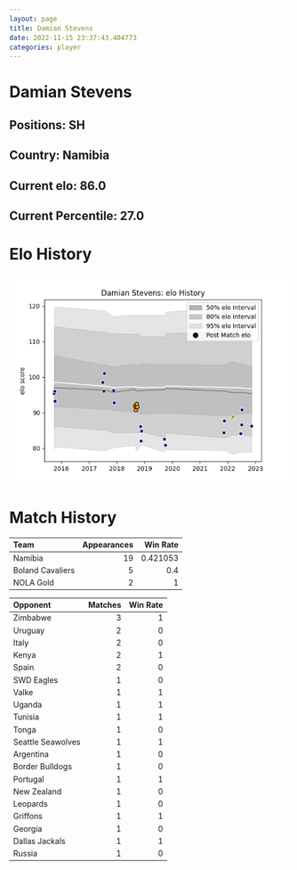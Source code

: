```yaml
---  
layout: page  
title: Damian Stevens  
date: 2022-11-15 23:37:43.404773  
categories: player  
---
```

# Damian Stevens

## Positions: SH

## Country: Namibia

## Current elo: 86.0

## Current Percentile: 27.0

# Elo History


![elo history](history_DamianStevens.png)
# Match History


| Team             |   Appearances |   Win Rate |
|:-----------------|--------------:|-----------:|
| Namibia          |            19 |   0.421053 |
| Boland Cavaliers |             5 |   0.4      |
| NOLA Gold        |             2 |   1        |

| Opponent          |   Matches |   Win Rate |
|:------------------|----------:|-----------:|
| Zimbabwe          |         3 |          1 |
| Uruguay           |         2 |          0 |
| Italy             |         2 |          0 |
| Kenya             |         2 |          1 |
| Spain             |         2 |          0 |
| SWD Eagles        |         1 |          0 |
| Valke             |         1 |          1 |
| Uganda            |         1 |          1 |
| Tunisia           |         1 |          1 |
| Tonga             |         1 |          0 |
| Seattle Seawolves |         1 |          1 |
| Argentina         |         1 |          0 |
| Border Bulldogs   |         1 |          0 |
| Portugal          |         1 |          1 |
| New Zealand       |         1 |          0 |
| Leopards          |         1 |          0 |
| Griffons          |         1 |          1 |
| Georgia           |         1 |          0 |
| Dallas Jackals    |         1 |          1 |
| Russia            |         1 |          0 |